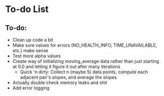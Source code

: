 # To-do List

## To-do:

- Clean up code a bit
- Make sure values for errors (NO_HEALTH_INFO, TIME_UNAVAILABLE, etc.) make
  sense
- Test more alpha values
- Create way of initializing moving_average data rather than just starting at
  0.0 and letting it figure it out after many iterations
  - Quick 'n dirty: Collect n (maybe 5) data points, compute each adjacent
    pair's slopes, and average the slopes
- Actually double check memory leaks and shit
- Add error logging